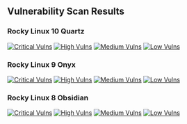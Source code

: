 ## Vulnerability Scan Results

### Rocky Linux 10 Quartz
[![Critical Vulns](https://img.shields.io/badge/Critical-0-red.svg)](https://htmlpreview.github.io/?https://github.com/AnchorLayer/docker-baseimage-rocky/blob/main/vuln-reports-9/grype-report-9.html) [![High Vulns](https://img.shields.io/badge/High-295-orange.svg)](https://htmlpreview.github.io/?https://github.com/AnchorLayer/docker-baseimage-rocky/blob/main/vuln-reports-9/grype-report-9.html) [![Medium Vulns](https://img.shields.io/badge/Medium-5037-yellow.svg)](https://htmlpreview.github.io/?https://github.com/AnchorLayer/docker-baseimage-rocky/blob/main/vuln-reports-9/grype-report-9.html) [![Low Vulns](https://img.shields.io/badge/Low-29095-blue.svg)](https://htmlpreview.github.io/?https://github.com/AnchorLayer/docker-baseimage-rocky/blob/main/vuln-reports-9/grype-report-9.html)

### Rocky Linux 9 Onyx
[![Critical Vulns](https://img.shields.io/badge/Critical-0-red.svg)](https://htmlpreview.github.io/?https://github.com/AnchorLayer/docker-baseimage-rocky/blob/main/vuln-reports-9/grype-report-9.html) [![High Vulns](https://img.shields.io/badge/High-295-orange.svg)](https://htmlpreview.github.io/?https://github.com/AnchorLayer/docker-baseimage-rocky/blob/main/vuln-reports-9/grype-report-9.html) [![Medium Vulns](https://img.shields.io/badge/Medium-5037-yellow.svg)](https://htmlpreview.github.io/?https://github.com/AnchorLayer/docker-baseimage-rocky/blob/main/vuln-reports-9/grype-report-9.html) [![Low Vulns](https://img.shields.io/badge/Low-29095-blue.svg)](https://htmlpreview.github.io/?https://github.com/AnchorLayer/docker-baseimage-rocky/blob/main/vuln-reports-9/grype-report-9.html)

### Rocky Linux 8 Obsidian
[![Critical Vulns](https://img.shields.io/badge/Critical-0-red.svg)](https://htmlpreview.github.io/?https://github.com/AnchorLayer/docker-baseimage-rocky/blob/main/vuln-reports-rocky8/grype-report-rocky8.html) [![High Vulns](https://img.shields.io/badge/High-0-orange.svg)](https://htmlpreview.github.io/?https://github.com/AnchorLayer/docker-baseimage-rocky/blob/main/vuln-reports-rocky8/grype-report-rocky8.html) [![Medium Vulns](https://img.shields.io/badge/Medium-0-yellow.svg)](https://htmlpreview.github.io/?https://github.com/AnchorLayer/docker-baseimage-rocky/blob/main/vuln-reports-rocky8/grype-report-rocky8.html) [![Low Vulns](https://img.shields.io/badge/Low-0-blue.svg)](https://htmlpreview.github.io/?https://github.com/AnchorLayer/docker-baseimage-rocky/blob/main/vuln-reports-rocky8/grype-report-rocky8.html)
